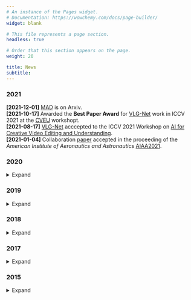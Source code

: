 ```yaml
---
# An instance of the Pages widget.
# Documentation: https://wowchemy.com/docs/page-builder/
widget: blank

# This file represents a page section.
headless: true

# Order that this section appears on the page.
weight: 20

title: News
subtitle:
---
```


### 2021
**[2021-12-01]** [MAD](https://mattiasoldan.com/publication/mad-a-scalable-dataset-for-language-grounding-in-videos-from-movie-audio-descriptions/) is on Arxiv.</br>
**[2021-10-17]** Awarded the **Best Paper Award** for [VLG-Net](https://mattiasoldan.com/publication/vlg-net-video-language-graph-matching-network-for-video-grounding/) work in ICCV 2021 at the [CVEU](https://cveu.github.io/) workshopt. </br>
**[2021-08-17]** [VLG-Net](https://mattiasoldan.com/publication/vlg-net-video-language-graph-matching-network-for-video-grounding/) acccepted to the ICCV 2021 Workshop on [AI for Creative Video Editing and Understanding](https://cveu.github.io/). </br>
**[2021-01-04]** Collaboration [paper](https://mattiasoldan.com/project/deepflamelet/) accepted in the proceeding of the *American Institute of Aeronautics and Astronautics* [AIAA2021](https://www.aiaa.org/). 

### 2020
<details>
    <summary>Expand</summary>
    <p><strong>[2020-11-19]</strong> <a href="publications/vlg-net-video-language-graph-matching-network-for-video-grounding/" target="_blank">VLG-Net</a> is on ArXiv. </p>
    <p><strong>[2020-10-22]</strong> My team won the first place at the Entertainment track of the <a href="https://neomchallenge.com/en.html" target="_blank">Neom AI Challenge</a> in Riyad. <a href="https://mattiasoldan.com/project/neom/" target="_blank">[Project page]</a></p>
    <p><strong>[2020-05-20]</strong> Succesfully completed my PhD qualifying exams.</p>
</details>

### 2019
<details>
  <summary>Expand</summary>
  <p>Epcot is a theme park at Walt Disney World Resort featuring exciting attractions, international pavilions, award-winning fireworks and seasonal special events.</p>
</details>

### 2018
<details>
  <summary>Expand</summary>
  <p>Epcot is a theme park at Walt Disney World Resort featuring exciting attractions, international pavilions, award-winning fireworks and seasonal special events.</p>
</details>

### 2017
<details>
  <summary>Expand</summary>
  <p>Epcot is a theme park at Walt Disney World Resort featuring exciting attractions, international pavilions, award-winning fireworks and seasonal special events.</p>
</details>

### 2015
<details>
  <summary>Expand</summary>
  <p>Epcot is a theme park at Walt Disney World Resort featuring exciting attractions, international pavilions, award-winning fireworks and seasonal special events.</p>
</details>
